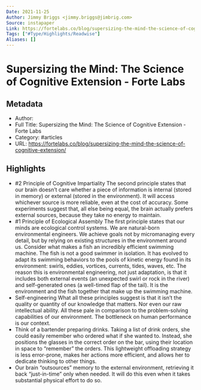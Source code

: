 ```yaml
---
Date: 2021-11-25
Author: Jimmy Briggs <jimmy.briggs@jimbrig.com>
Source: instapaper
Link: https://fortelabs.co/blog/supersizing-the-mind-the-science-of-cognitive-extension/
Tags: ["#Type/Highlights/Readwise"]
Aliases: []
---
```

# Supersizing the Mind: The Science of Cognitive Extension - Forte Labs

## Metadata
- Author: 
- Full Title: Supersizing the Mind: The Science of Cognitive Extension - Forte Labs
- Category: #articles
- URL: https://fortelabs.co/blog/supersizing-the-mind-the-science-of-cognitive-extension/

## Highlights
- #2 Principle of Cognitive Impartiality
  The second principle states that our brain doesn’t care whether a piece of information is internal (stored in memory) or external (stored in the environment). It will access whichever source is more reliable, even at the cost of accuracy.
  Some experiments suggest that, all else being equal, the brain actually prefers external sources, because they take no energy to maintain.
- #1 Principle of Ecological Assembly
  The first principle states that our minds are ecological control systems. We are natural-born environmental engineers. We achieve goals not by micromanaging every detail, but by relying on existing structures in the environment around us.
  Consider what makes a fish an incredibly efficient swimming machine. The fish is not a good swimmer in isolation. It has evolved to adapt its swimming behaviors to the pools of kinetic energy found in its environment: swirls, eddies, vortices, currents, tides, waves, etc.
  The reason this is environmental engineering, not just adaptation, is that it includes both external events (an unexpected swirl or rock in the river) and self-generated ones (a well-timed flap of the tail). It is the environment and the fish together that make up the swimming machine.
- Self-engineering
  What all these principles suggest is that it isn’t the quality or quantity of our knowledge that matters. Nor even our raw intellectual ability. All these pale in comparison to the problem-solving capabilities of our environment. The bottleneck on human performance is our context.
- Think of a bartender preparing drinks. Taking a list of drink orders, she could easily remember who ordered what if she wanted to. Instead, she positions the glasses in the correct order on the bar, using their location in space to “remember” the orders. This lightweight offloading strategy is less error-prone, makes her actions more efficient, and allows her to dedicate thinking to other things.
- Our brain “outsources” memory to the external environment, retrieving it back “just-in-time” only when needed. It will do this even when it takes substantial physical effort to do so.
